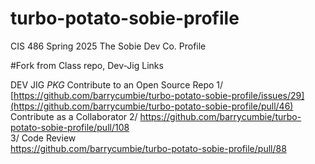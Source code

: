 # turbo-potato-sobie-profile
CIS 486 Spring 2025 The Sobie Dev Co. Profile 

#Fork from Class repo, Dev-Jig Links

DEV JIG *PKG* 
Contribute to an Open Source Repo
1/ [https://github.com/barrycumbie/turbo-potato-sobie-profile/issues/29](https://github.com/barrycumbie/turbo-potato-sobie-profile/pull/46)
<br>
Contribute as a Collaborator
2/ https://github.com/barrycumbie/turbo-potato-sobie-profile/pull/108
<br>
3/ Code Review
<br>
https://github.com/barrycumbie/turbo-potato-sobie-profile/pull/88




